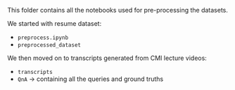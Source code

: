 This folder contains all the notebooks used for pre-processing the datasets.<br>

We started with resume dataset:
  - `preprocess.ipynb`
  - `preprocessed_dataset`<br>

We then moved on to transcripts generated from CMI lecture videos:
  - `transcripts`
  - `QnA` -> containing all the queries and ground truths
